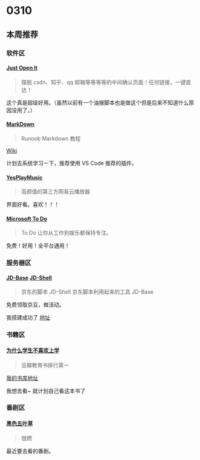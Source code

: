 # 0310

## 本周推荐

### 软件区

#### [Just Open It](https://github.com/elegantYU/just-open-it)

> 摆脱 csdn、知乎、qq 邮箱等等等等的中间确认页面！任何链接，一键直达！

这个真是超级好用。（虽然以前有一个油猴脚本也是做这个但是后来不知道什么原因没用了。）

#### [MarkDown](https://www.runoob.com/markdown/md-tutorial.html)

> Runoob Markdown 教程

[Wiki](https://zh.wikipedia.org/wiki/Markdown)

计划去系统学习一下，推荐使用 VS Code 推荐的插件。

#### [YesPlayMusic](https://github.com/qier222/YesPlayMusic)

> 高颜值的第三方网易云播放器

界面好看。喜欢！！！

#### [Microsoft To Do](https://todo.microsoft.com/tasks/)

> To Do 让你从工作到娱乐都保持专注。

免费！好用！全平台通用！

### 服务器区

#### [JD-Base](https://github.com/dockere/jd-base) [JD-Shell](https://github.com/lan-tianxiang/jd_shell)

> 京东的脚本 JD-Shell 京东脚本利用起来的工具 JD-Base

免费领取京豆，做活动。

我搭建成功了 [地址](https://jd.diycat.top)

### 书籍区

#### [为什么学生不喜欢上学](https://book.douban.com/subject/4864832/)

> 豆瓣教育书排行第一

[我的书库地址](https://book.diycat.top/read/14/epub)

我想去看~ 就计划自己看这本书了

### 番剧区

#### [黑色五叶草](https://www.bilibili.com/bangumi/media/md6422/)

> 很燃

最近要去看的番剧。
